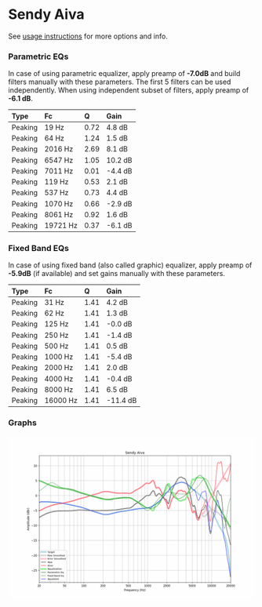 # Sendy Aiva
See [usage instructions](https://github.com/jaakkopasanen/AutoEq#usage) for more options and info.

### Parametric EQs
In case of using parametric equalizer, apply preamp of **-7.0dB** and build filters manually
with these parameters. The first 5 filters can be used independently.
When using independent subset of filters, apply preamp of **-6.1 dB**.

| Type    | Fc       |    Q | Gain    |
|:--------|:---------|:-----|:--------|
| Peaking | 19 Hz    | 0.72 | 4.8 dB  |
| Peaking | 64 Hz    | 1.24 | 1.5 dB  |
| Peaking | 2016 Hz  | 2.69 | 8.1 dB  |
| Peaking | 6547 Hz  | 1.05 | 10.2 dB |
| Peaking | 7011 Hz  | 0.01 | -4.4 dB |
| Peaking | 119 Hz   | 0.53 | 2.1 dB  |
| Peaking | 537 Hz   | 0.73 | 4.4 dB  |
| Peaking | 1070 Hz  | 0.66 | -2.9 dB |
| Peaking | 8061 Hz  | 0.92 | 1.6 dB  |
| Peaking | 19721 Hz | 0.37 | -6.1 dB |

### Fixed Band EQs
In case of using fixed band (also called graphic) equalizer, apply preamp of **-5.9dB**
(if available) and set gains manually with these parameters.

| Type    | Fc       |    Q | Gain     |
|:--------|:---------|:-----|:---------|
| Peaking | 31 Hz    | 1.41 | 4.2 dB   |
| Peaking | 62 Hz    | 1.41 | 1.3 dB   |
| Peaking | 125 Hz   | 1.41 | -0.0 dB  |
| Peaking | 250 Hz   | 1.41 | -1.4 dB  |
| Peaking | 500 Hz   | 1.41 | 0.5 dB   |
| Peaking | 1000 Hz  | 1.41 | -5.4 dB  |
| Peaking | 2000 Hz  | 1.41 | 2.0 dB   |
| Peaking | 4000 Hz  | 1.41 | -0.4 dB  |
| Peaking | 8000 Hz  | 1.41 | 6.5 dB   |
| Peaking | 16000 Hz | 1.41 | -11.4 dB |

### Graphs
![](./Sendy%20Aiva.png)